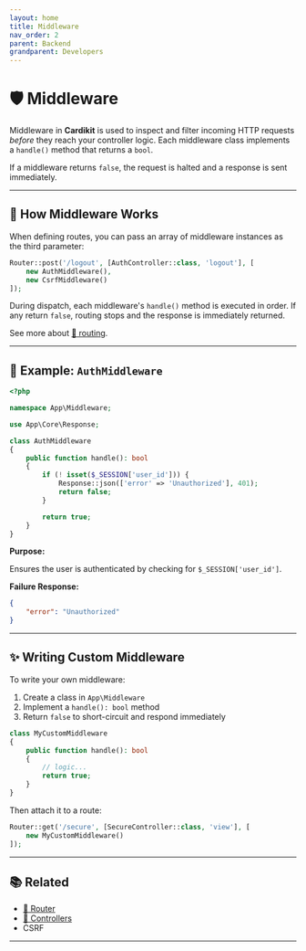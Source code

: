 ```yaml
---
layout: home
title: Middleware
nav_order: 2
parent: Backend
grandparent: Developers
---
```


# 🛡️ Middleware

Middleware in **Cardikit** is used to inspect and filter incoming HTTP requests *before* they reach your controller logic. Each middleware class implements a `handle()` method that returns a `bool`.

If a middleware returns `false`, the request is halted and a response is sent immediately.

---

## 🔧 How Middleware Works

When defining routes, you can pass an array of middleware instances as the third parameter:

```php
Router::post('/logout', [AuthController::class, 'logout'], [
    new AuthMiddleware(),
    new CsrfMiddleware()
]);
```

During dispatch, each middleware's `handle()` method is executed in order. If any return `false`, routing stops and the response is immediately returned.

See more about [🧭 routing](./router.html).

---

## 🧪 Example: `AuthMiddleware`

```php
<?php

namespace App\Middleware;

use App\Core\Response;

class AuthMiddleware
{
    public function handle(): bool
    {
        if (! isset($_SESSION['user_id'])) {
            Response::json(['error' => 'Unauthorized'], 401);
            return false;
        }

        return true;
    }
}
```

**Purpose:**

Ensures the user is authenticated by checking for `$_SESSION['user_id']`.

**Failure Response:**

```json
{
    "error": "Unauthorized"
}
```

---

## ✨ Writing Custom Middleware

To write your own middleware:

1. Create a class in `App\Middleware`
2. Implement a `handle(): bool` method
3. Return `false` to short-circuit and respond immediately

```php
class MyCustomMiddleware
{
    public function handle(): bool
    {
        // logic...
        return true;
    }
}
```

Then attach it to a route:

```php
Router::get('/secure', [SecureController::class, 'view'], [
    new MyCustomMiddleware()
]);
```

---

## 📚 Related

- [🧭 Router](./router.html)
- [🧭 Controllers](./controllers.html)
- CSRF

---
